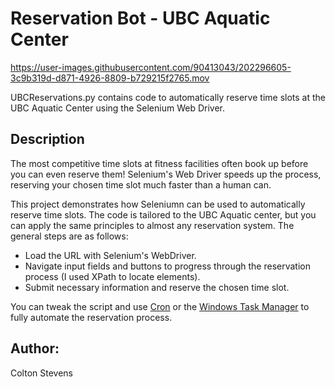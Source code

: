 # Reservation Bot - UBC Aquatic Center

https://user-images.githubusercontent.com/90413043/202296605-3c9b319d-d871-4926-8809-b729215f2765.mov

UBCReservations.py contains code to automatically reserve time slots at the UBC Aquatic Center using the Selenium Web Driver.

## Description

The most competitive time slots at fitness facilities often book up before you can even reserve them! 
Selenium's Web Driver speeds up the process, reserving your chosen time slot much faster than a human can.

This project demonstrates how Seleniumn can be used to automatically reserve time slots.
The code is tailored to the UBC Aquatic center, but you can apply the same principles to almost any reservation system. 
The general steps are as follows:
- Load the URL with Selenium's WebDriver.
- Navigate input fields and buttons to progress through the reservation process (I used XPath to locate elements).
- Submit necessary information and reserve the chosen time slot.

You can tweak the script and use [Cron](https://crontab.guru) or the [Windows Task Manager](https://en.wikipedia.org/wiki/Task_Manager_(Windows)) to fully automate the reservation process.

## Author:

Colton Stevens




